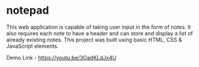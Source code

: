 # notepad
This web application is capable of taking user input in the form of notes. It also requires each note to have a header and can store and display a list of already existing notes. This project was built using basic HTML, CSS &amp; JavaScript elements.

Demo Link - https://youtu.be/3OadKLdJx4U
